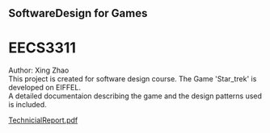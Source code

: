 # <h2>SoftwareDesign for Games</h2>
# EECS3311
Author: Xing Zhao   
This project is created for software design course. The Game 'Star_trek' is developed on EIFFEL.   
A detailed documentaion describing the game and the design patterns used is included.
<html>
  <body>
<object data="star_trek/Report_3311_project.pdf" type="application/pdf" width="100%" height="100%">
  <p><a href="star_trek/Report_3311_project.pdf">TechnicialReport.pdf</a></p>
</object>
  </body>
</html>

